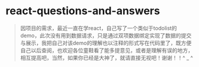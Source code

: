 # react-questions-and-answers
> 因项目的需求，最近一直在学react，自己写了一个类似于todolist的demo，此次没有用到数据请求，只是通过双项数据绑定实现了数据的提交与展示，我把自己对该demo的理解也以注释的形式写在代码里了，既方便自己以后查阅，也欢迎各位童鞋看了能多提意见，或者是理解有误的地方，相互提高吧，当然，如果你已经是大神了，就请直接无视吧！谢谢！！^ _ ^